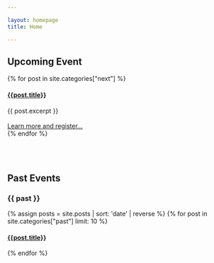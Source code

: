```yaml
---

layout: homepage
title: Home

---
```


## Upcoming Event

<a name="{{ next | slugize }}"></a>
{% for post in site.categories["next"] %}
  <article class="archive-item">
    <h4><a href="{{ site.baseurl }}{{ post.url }}">{{post.title}}</a></h4>
    {{ post.excerpt }}
  </article>
  
  <br />
  <a href="{{ site.baseurl }}{{ post.url }}">Learn more and register...</a>

<br />
{% endfor %}

<br />
<br />

<script charset="utf-8" type="text/javascript" src="//js.hsforms.net/forms/embed/v2.js"></script>
<script>
  hbspt.forms.create({
    portalId: "48052701",
    formId: "8d1eced9-d6fc-4e06-95f4-f76f736ed257",
    region: "na1"
  });
</script>

<br />
<br />

## Past Events

<h3 class="category-head">{{ past }}</h3>
<a name="{{ past | slugize }}"></a>
{% assign posts = site.posts | sort: 'date' | reverse %}
{% for post in site.categories["past"] limit: 10 %}
  <article class="archive-item">
    <h4><a href="{{ site.baseurl }}{{ post.url }}">{{post.title}}</a></h4>
  </article>
{% endfor %}
